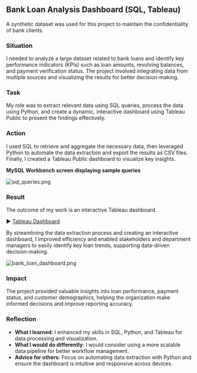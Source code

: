 ## Bank Loan Analysis Dashboard (SQL, Tableau)

A synthetic dataset was used for this project to maintain the confidentiality of bank clients.

### Situation

I needed to analyze a large dataset related to bank loans and identify key performance indicators (KPIs) such as loan amounts, revolving balances, and payment verification status. The project involved integrating data from multiple sources and visualizing the results for better decision-making.

### Task

My role was to extract relevant data using SQL queries, process the data using Python, and create a dynamic, interactive dashboard using Tableau Public to present the findings effectively.

### Action

I used SQL to retrieve and aggregate the necessary data, then leveraged Python to automate the data extraction and export the results as CSV files. Finally, I created a Tableau Public dashboard to visualize key insights. 

**MySQL Workbench screen displaying sample queries**

![sql_queries.png](https://prod-files-secure.s3.us-west-2.amazonaws.com/d3caf548-e434-436b-8194-a0c1b31c7791/c6a23d96-a4a4-4095-a5bf-8f662aba6728/sql_queries.png)


### Result

The outcome of my work is an interactive Tableau dashboard.

▶️ [Tableau Dashboard](https://public.tableau.com/shared/X7FGSZF6Y?:display_count=n&:origin=viz_share_link)

By streamlining the data extraction process and creating an interactive dashboard, I improved efficiency and enabled stakeholders and department managers to easily identify key loan trends, supporting data-driven decision-making.

![bank_loan_dashboard.png](https://prod-files-secure.s3.us-west-2.amazonaws.com/d3caf548-e434-436b-8194-a0c1b31c7791/4052930b-0b8b-493f-9a3f-8b211322ee8b/bank_loan_dashboard.png)

### Impact

The project provided valuable insights into loan performance, payment status, and customer demographics, helping the organization make informed decisions and improve reporting accuracy.

### Reflection

- **What I learned**: I enhanced my skills in SQL, Python, and Tableau for data processing and visualization.
- **What I would do differently**: I would consider using a more scalable data pipeline for better workflow management.
- **Advice for others**: Focus on automating data extraction with Python and ensure the dashboard is intuitive and responsive across devices.

